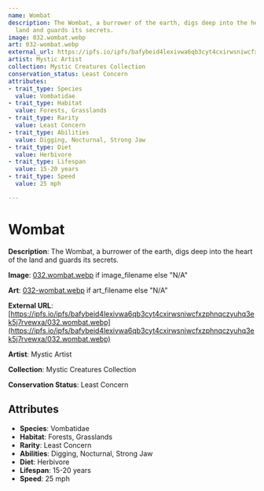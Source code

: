 ```yaml
---
name: Wombat
description: The Wombat, a burrower of the earth, digs deep into the heart of the
  land and guards its secrets.
image: 032.wombat.webp
art: 032-wombat.webp
external_url: https://ipfs.io/ipfs/bafybeid4lexivwa6qb3cyt4cxirwsniwcfxzphnqczyuhq3ek5j7rvewxa/032.wombat.webp
artist: Mystic Artist
collection: Mystic Creatures Collection
conservation_status: Least Concern
attributes:
- trait_type: Species
  value: Vombatidae
- trait_type: Habitat
  value: Forests, Grasslands
- trait_type: Rarity
  value: Least Concern
- trait_type: Abilities
  value: Digging, Nocturnal, Strong Jaw
- trait_type: Diet
  value: Herbivore
- trait_type: Lifespan
  value: 15-20 years
- trait_type: Speed
  value: 25 mph

---
```


# Wombat

**Description**: The Wombat, a burrower of the earth, digs deep into the heart of the land and guards its secrets.

**Image**: [032.wombat.webp](./032.wombat.webp) if image_filename else "N/A"

**Art**: [032-wombat.webp](./032-wombat.webp) if art_filename else "N/A"

**External URL**: [https://ipfs.io/ipfs/bafybeid4lexivwa6qb3cyt4cxirwsniwcfxzphnqczyuhq3ek5j7rvewxa/032.wombat.webp](https://ipfs.io/ipfs/bafybeid4lexivwa6qb3cyt4cxirwsniwcfxzphnqczyuhq3ek5j7rvewxa/032.wombat.webp)

**Artist**: Mystic Artist

**Collection**: Mystic Creatures Collection

**Conservation Status**: Least Concern

## Attributes
- **Species**: Vombatidae
- **Habitat**: Forests, Grasslands
- **Rarity**: Least Concern
- **Abilities**: Digging, Nocturnal, Strong Jaw
- **Diet**: Herbivore
- **Lifespan**: 15-20 years
- **Speed**: 25 mph
